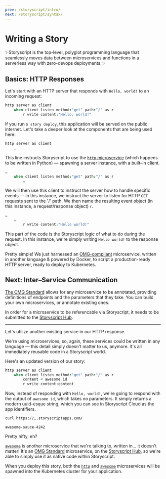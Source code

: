 ```yaml
---
prev: /storyscript/intro/
next: /storyscript/syntax/
---
```


# Writing a Story

✨Storyscript is the top-level, polyglot programming language that seamlessly moves data between microservices and functions in a serverless way with zero-devops deployments.✨

## Basics: HTTP Responses
Let's start with an HTTP server that responds with `Hello, world!` to an incoming request:

```coffee
http server as client
    when client listen method:"get" path:"/" as r
        r write content:"Hello, world!"
```

If you run `$ story deploy`, this application will be served on the public internet. Let's take a deeper look at the components that are being used here:

```coffee
http server as client
    …
```

This line instructs Storyscript to use the [`http` microservice](https://hub.storyscript.io/service/http) (which happens to be written in Python) — spawning a server instance, with a built–in client.

```coffee
…
    when client listen method:"get" path:"/" as r
        …
```

We will then use this client to instruct the server how to handle specific events — in this instance, we instruct the server to listen for HTTP `GET` requests sent to the '/' path. We then name the resulting event object (in this instance, a request/response object) `r`.

```coffee
…
    …
        r write content:"Hello world!"
```
This part of the code is the Storyscript logic of what to do during the request. In this instance, we're simply writing `Hello world!` to the response object.

Pretty simple! We just harnessed an [OMG-compliant](https://microservice.guide/) microservice, written in another language & powered by Docker, to script a production-ready HTTP server, ready to deploy to Kubernetes.

## Next: Inter–Service Communication

[The OMG Standard](https://microservice.guide/) allows for any microservice to be annotated, providing definitions of endpoints and the parameters that they take. You can build your own microservices, or annotate existing ones.

In order for a microservice to be referencable via Storyscript, it needs to be submitted to the [Storyscript Hub](https://hub.storyscript.io).

-------------

Let's utilize another existing service in our HTTP response.

We're using microservices, so, again, these services could be written in any language — this detail simply doesn't matter to us, anymore. It's all immediately reusable code in a Storyscript world.

Here's an updated version of our story:

```coffee
http server as client
    when client listen method:"get" path:"/" as r
        content = awesome id
        r write content:content
```

Now, instead of responding with `Hello, world!`, we're going to respond with the output of `awesome id`, which takes no parameters. It simply returns a modern uuid-esque string, which you can see in Storyscript Cloud as the app identifiers.

```bash
curl https://….storyscriptapps.com/
```
```
awesome-sauce-4242
```

Pretty nifty, eh?

[`awesome`](https://hub.storyscript.io/service/awesome) is another microservice that we're talking to, written in… it doesn't matter! It's an [OMG Standard](https://microservice.guide/) microservice, on the [Storyscript Hub](https://hub.storyscript.io/), so we're able to simply use it as native code within Storyscript.

When you deploy this story, both the [`http`](https://hub.storyscript.io/service/http) and [`awesome`](https://hub.storyscript.io/service/awesome) microservices will be spawned into the Kubernetes cluster for your application.
